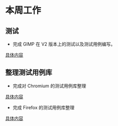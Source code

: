 # 本周工作

## 测试

- 完成 GIMP 在 V2 版本上的测试以及测试用例编写。

[具体内容](https://gitee.com/yunxiangluo/openeuler-riscv-2203-v2-test/tree/master/Manual_Testing/GIMP)

## 整理测试用例库

- 完成对 Chromium 的测试用例库整理

[具体内容](https://gitee.com/yunxiangluo/openeuler-riscv-2203-v2-test/tree/master/Manual_Testing/Chromium)

- 完成 Firefox 的测试用例库整理

[具体内容](https://gitee.com/yunxiangluo/openeuler-riscv-2203-v2-test/tree/master/Manual_Testing/Firefox)